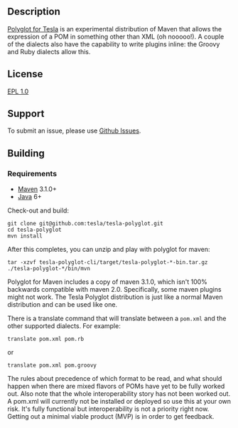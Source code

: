 Description
-----------

[Polyglot for Tesla](http://github.com/tesla-polyglot/) is an experimental distribution of Maven that allows the expression of a POM in something other than XML (oh nooooo!). A couple of the dialects also have the capability to write plugins inline: the Groovy and Ruby dialects allow this.

License
-------

[EPL 1.0](http://www.eclipse.org/legal/epl-v10.html)

Support
-------

To submit an issue, please use [Github Issues](https://github.com/tesla/tesla-polyglot/issues).

Building
--------

### Requirements

* [Maven](http://maven.apache.org) 3.1.0+
* [Java](http://java.sun.com/) 6+

Check-out and build:

    git clone git@github.com:tesla/tesla-polyglot.git
    cd tesla-polyglot
    mvn install

After this completes, you can unzip and play with polyglot for maven:

    tar -xzvf tesla-polyglot-cli/target/tesla-polyglot-*-bin.tar.gz
    ./tesla-polyglot-*/bin/mvn

Polyglot for Maven includes a copy of maven 3.1.0, which isn't 100% backwards compatible
with maven 2.0. Specifically, some maven plugins might not work. The Tesla Polyglot distribution is just
like a normal Maven distribution and can be used like one.

There is a translate command that will translate between a `pom.xml` and the other supported dialects. For example:

```
translate pom.xml pom.rb
```

or

```
translate pom.xml pom.groovy
```

The rules about precedence of which format to be read, and what should happen when there are mixed flavors of POMs have yet to be fully worked out. Also note that the whole interoperability story has not been worked out. A pom.xml will currently not be installed or deployed so use this at your own risk. It's fully functional but interoperability is not a priority right now. Getting out a minimal viable product (MVP) is in order to get feedback.